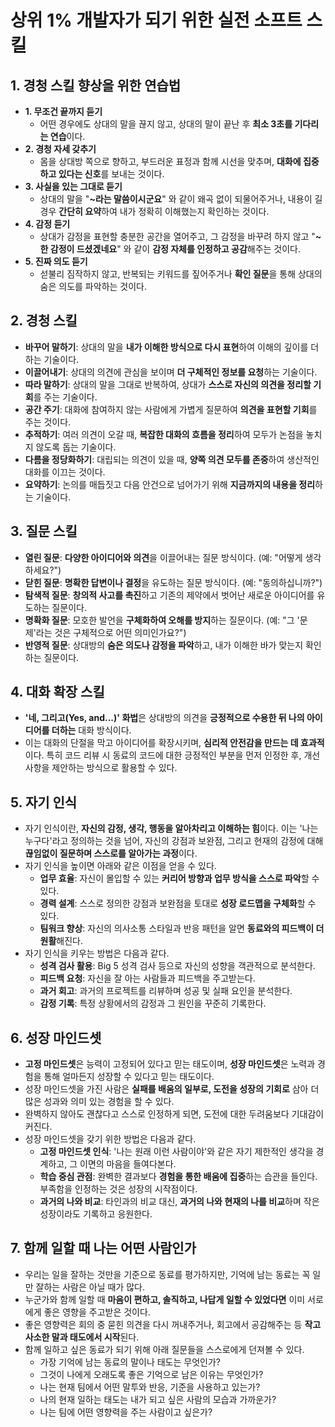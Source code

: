 # 상위 1% 개발자가 되기 위한 실전 소프트 스킬

## 1. 경청 스킬 향상을 위한 연습법

- **1. 무조건 끝까지 듣기**
  - 어떤 경우에도 상대의 말을 끊지 않고, 상대의 말이 끝난 후 **최소 3초를 기다리는 연습**이다.
- **2. 경청 자세 갖추기**
  - 몸을 상대방 쪽으로 향하고, 부드러운 표정과 함께 시선을 맞추며, **대화에 집중하고 있다는 신호**를 보내는 것이다.
- **3. 사실을 있는 그대로 듣기**
  - 상대의 말을 "**~라는 말씀이시군요**" 와 같이 왜곡 없이 되물어주거나, 내용이 길 경우 **간단히 요약**하여 내가 정확히 이해했는지 확인하는 것이다.
- **4. 감정 듣기**
  - 상대가 감정을 표현할 충분한 공간을 열어주고, 그 감정을 바꾸려 하지 않고 "**~한 감정이 드셨겠네요**" 와 같이 **감정 자체를 인정하고 공감**해주는 것이다.
- **5. 진짜 의도 듣기**
  - 섣불리 짐작하지 않고, 반복되는 키워드를 짚어주거나 **확인 질문**을 통해 상대의 숨은 의도를 파악하는 것이다.

## 2. 경청 스킬

- **바꾸어 말하기**: 상대의 말을 **내가 이해한 방식으로 다시 표현**하여 이해의 깊이를 더하는 기술이다.
- **이끌어내기**: 상대의 의견에 관심을 보이며 **더 구체적인 정보를 요청**하는 기술이다.
- **따라 말하기**: 상대의 말을 그대로 반복하여, 상대가 **스스로 자신의 의견을 정리할 기회**를 주는 기술이다.
- **공간 주기**: 대화에 참여하지 않는 사람에게 가볍게 질문하여 **의견을 표현할 기회**를 주는 것이다.
- **추적하기**: 여러 의견이 오갈 때, **복잡한 대화의 흐름을 정리**하여 모두가 논점을 놓치지 않도록 돕는 기술이다.
- **다름을 정당화하기**: 대립되는 의견이 있을 때, **양쪽 의견 모두를 존중**하여 생산적인 대화를 이끄는 것이다.
- **요약하기**: 논의를 매듭짓고 다음 안건으로 넘어가기 위해 **지금까지의 내용을 정리**하는 기술이다.

## 3. 질문 스킬

- **열린 질문**: **다양한 아이디어와 의견**을 이끌어내는 질문 방식이다. (예: "어떻게 생각하세요?")
- **닫힌 질문**: **명확한 답변이나 결정**을 유도하는 질문 방식이다. (예: "동의하십니까?")
- **탐색적 질문**: **창의적 사고를 촉진**하고 기존의 제약에서 벗어난 새로운 아이디어를 유도하는 질문이다.
- **명확화 질문**: 모호한 발언을 **구체화하여 오해를 방지**하는 질문이다. (예: "그 '문제'라는 것은 구체적으로 어떤 의미인가요?")
- **반영적 질문**: 상대방의 **숨은 의도나 감정을 파악**하고, 내가 이해한 바가 맞는지 확인하는 질문이다.

## 4. 대화 확장 스킬

- **'네, 그리고(Yes, and...)' 화법**은 상대방의 의견을 **긍정적으로 수용한 뒤 나의 아이디어를 더하는** 대화 방식이다.
- 이는 대화의 단절을 막고 아이디어를 확장시키며, **심리적 안전감을 만드는 데 효과적**이다. 특히 코드 리뷰 시 동료의 코드에 대한 긍정적인 부분을 먼저 인정한 후, 개선 사항을 제안하는 방식으로 활용할 수 있다.

## 5. 자기 인식

- 자기 인식이란, **자신의 감정, 생각, 행동을 알아차리고 이해하는 힘**이다. 이는 '나는 누구다'라고 정의하는 것을 넘어, 자신의 강점과 보완점, 그리고 현재의 감정에 대해 **끊임없이 질문하며 스스로를 알아가는 과정**이다.
- 자기 인식을 높이면 아래와 같은 이점을 얻을 수 있다.
  - **업무 효율**: 자신이 몰입할 수 있는 **커리어 방향과 업무 방식을 스스로 파악**할 수 있다.
  - **경력 설계**: 스스로 정의한 강점과 보완점을 토대로 **성장 로드맵을 구체화**할 수 있다.
  - **팀워크 향상**: 자신의 의사소통 스타일과 반응 패턴을 알면 **동료와의 피드백이 더 원활**해진다.
- 자기 인식을 키우는 방법은 다음과 같다.
  - **성격 검사 활용**: Big 5 성격 검사 등으로 자신의 성향을 객관적으로 분석한다.
  - **피드백 요청**: 자신을 잘 아는 사람들과 피드백을 주고받는다.
  - **과거 회고**: 과거의 프로젝트를 리뷰하며 성공 및 실패 요인을 분석한다.
  - **감정 기록**: 특정 상황에서의 감정과 그 원인을 꾸준히 기록한다.

## 6. 성장 마인드셋

- **고정 마인드셋**은 능력이 고정되어 있다고 믿는 태도이며, **성장 마인드셋**은 노력과 경험을 통해 얼마든지 성장할 수 있다고 믿는 태도이다.
- 성장 마인드셋을 가진 사람은 **실패를 배움의 일부로, 도전을 성장의 기회로** 삼아 더 많은 성과와 의미 있는 경험을 할 수 있다.
- 완벽하지 않아도 괜찮다고 스스로 인정하게 되면, 도전에 대한 두려움보다 기대감이 커진다.
- 성장 마인드셋을 갖기 위한 방법은 다음과 같다.
  - **고정 마인드셋 인식**: '나는 원래 이런 사람이야'와 같은 자기 제한적인 생각을 경계하고, 그 이면의 마음을 들여다본다.
  - **학습 중심 관점**: 완벽한 결과보다 **경험을 통한 배움에 집중**하는 습관을 들인다. 부족함을 인정하는 것은 성장의 시작점이다.
  - **과거의 나와 비교**: 타인과의 비교 대신, **과거의 나와 현재의 나를 비교**하며 작은 성장이라도 기록하고 응원한다.

## 7. 함께 일할 때 나는 어떤 사람인가

- 우리는 일을 잘하는 것만을 기준으로 동료를 평가하지만, 기억에 남는 동료는 꼭 일만 잘하는 사람은 아닐 때가 많다.
- 누군가와 함께 일할 때 **마음이 편하고, 솔직하고, 나답게 일할 수 있었다면** 이미 서로에게 좋은 영향을 주고받은 것이다.
- 좋은 영향력은 회의 중 묻힌 의견을 다시 꺼내주거나, 회고에서 공감해주는 등 **작고 사소한 말과 태도에서 시작**된다.
- 함께 일하고 싶은 동료가 되기 위해 아래 질문들을 스스로에게 던져볼 수 있다.
  - 가장 기억에 남는 동료의 말이나 태도는 무엇인가?
  - 그것이 나에게 오래도록 좋은 기억으로 남은 이유는 무엇인가?
  - 나는 현재 팀에서 어떤 말투와 반응, 기준을 사용하고 있는가?
  - 나의 현재 일하는 태도는 내가 되고 싶은 사람의 모습과 가까운가?
  - 나는 팀에 어떤 영향력을 주는 사람이고 싶은가?
